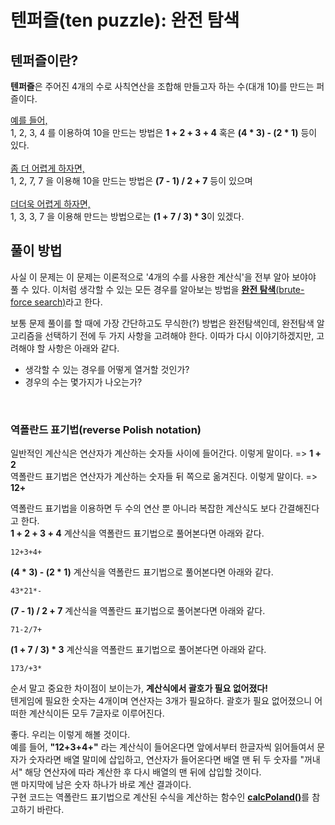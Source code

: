 # 텐퍼즐(ten puzzle): 완전 탐색

## 텐퍼즐이란?
**텐퍼즐**은 주어진 4개의 수로 사칙연산을 조합해 만들고자 하는 수(대개 10)를 만드는 퍼즐이다. 

<u>예를 들어,</u>
<br/>
1, 2, 3, 4 를 이용하여 10을 만드는 방법은 **1 + 2 + 3 + 4** 혹은 **(4 * 3) - (2 * 1)** 등이 있다.
<br/>
<br/>
<u>좀 더 어렵게 하자면,</u><br/>
1, 2, 7, 7 을 이용해 10을 만드는 방법은 **(7 - 1) / 2 + 7** 등이 있으며
<br />
<br />
<u>더더욱 어렵게 하자면,</u><br/>
1, 3, 3, 7 을 이용해 만드는 방법으로는 **(1 + 7 / 3) * 3**이 있겠다.

## 풀이 방법
사실 이 문제는 이 문제는 이론적으로 '4개의 수를 사용한 계산식'을 전부 알아 보야야 풀 수 있다. 
이처럼 생각할 수 있는 모든 경우를 알아보는 방법을 <u>**완전 탐색**(brute-force search)</u>라고 한다.

보통 문제 풀이를 할 때에 가장 간단하고도 무식한(?) 방법은 완전탐색인데, 완전탐색 알고리즘을 선택하기 전에 두 가지 사항을 고려해야 한다.
이따가 다시 이야기하겠지만, 고려해야 할 사항은 아래와 같다.
 * 생각할 수 있는 경우를 어떻게 열거할 것인가?
 * 경우의 수는 몇가지가 나오는가?
<br/>

### 역폴란드 표기법(reverse Polish notation)
일반적인 계산식은 연산자가 계산하는 숫자들 사이에 들어간다. 이렇게 말이다. => **1 + 2** <br/>
역폴란드 표기법은 연산자가 계산하는 숫자들 뒤 쪽으로 옮겨진다. 이렇게 말이다. => **12+**

역폴란드 표기법을 이용하면 두 수의 연산 뿐 아니라 복잡한 계산식도 보다 간결해진다고 한다. <br/>
**1 + 2 + 3 + 4** 계산식을 역폴란드 표기법으로 풀어본다면 아래와 같다.<br />
```
12+3+4+
```
**(4 * 3) - (2 * 1)** 계산식을 역폴란드 표기법으로 풀어본다면 아래와 같다.<br />
```
43*21*-
```
**(7 - 1) / 2 + 7** 계산식을 역폴란드 표기법으로 풀어본다면 아래와 같다.<br />
```
71-2/7+
```
**(1 + 7 / 3) * 3** 계산식을 역폴란드 표기법으로 풀어본다면 아래와 같다.
```
173/+3*
```
순서 말고 중요한 차이점이 보이는가, **계산식에서 괄호가 필요 없어졌다!**<br/>
텐게임에 필요한 숫자는 4개이며 연산자는 3개가 필요하다. 괄호가 필요 없어졌으니 어떠한 계산식이든 모두 7글자로 이루어진다.

좋다. 우리는 이렇게 해볼 것이다.<br/>
예를 들어, **"12+3+4+"** 라는 계산식이 들어온다면 앞에서부터 한글자씩 읽어들여서 문자가 숫자라면 배열 말미에 삽입하고, 연산자가 들어온다면
배열 맨 뒤 두 숫자를 "꺼내서" 해당 연산자에 따라 계산한 후 다시 배열의 맨 뒤에 삽입할 것이다.<br/>
맨 마지막에 남은 숫자 하나가 바로 계산 결과이다.<br/>
구현 코드는 역폴란드 표기법으로 계산된 수식을 계산하는 함수인 <u>**calcPoland()**</u>를 참고하기 바란다.<br/>


